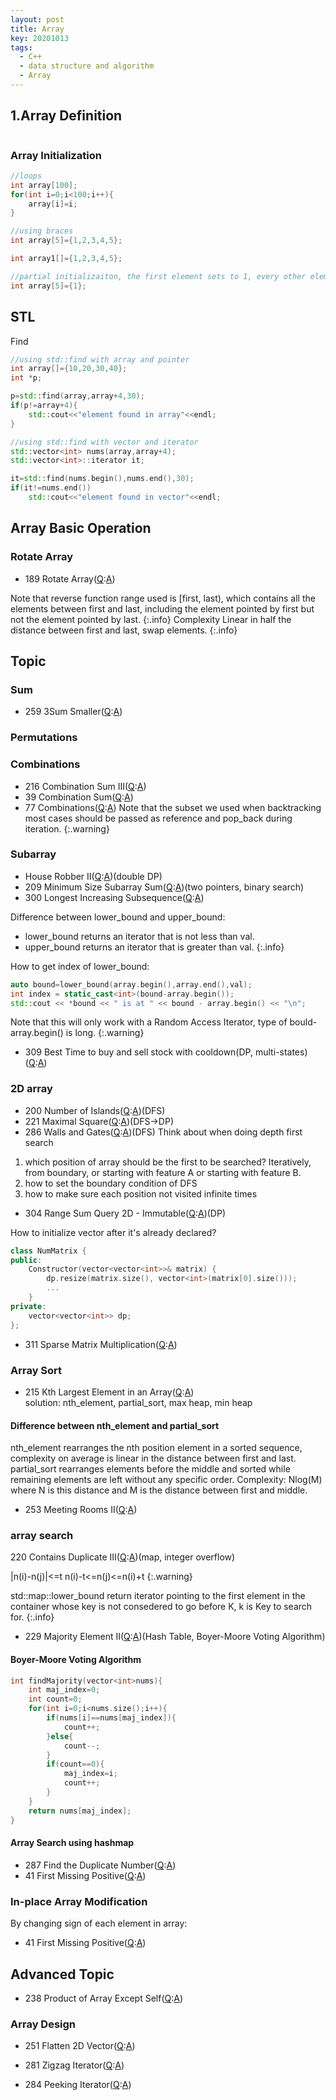 ```yaml
---
layout: post
title: Array
key: 20201013
tags:
  - C++
  - data structure and algorithm
  - Array
---
```


## 1.Array Definition
```c++

```

### Array Initialization
```c++
//loops
int array[100];
for(int i=0;i<100;i++){
    array[i]=i;
}

//using braces
int array[5]={1,2,3,4,5};

int array1[]={1,2,3,4,5};

//partial initializaiton, the first element sets to 1, every other element sets to 0
int array[5]={1};
```
<!--more-->

## STL
Find
```c++
//using std::find with array and pointer
int array[]={10,20,30,40};
int *p;

p=std::find(array,array+4,30);
if(p!=array+4){
    std::cout<<"element found in array"<<endl;
}

//using std::find with vector and iterator
std::vector<int> nums(array,array+4);
std::vector<int>::iterator it;

it=std::find(nums.begin(),nums.end(),30);
if(it!=nums.end())
    std::cout<<"element found in vector"<<endl;
```

## Array Basic Operation
### Rotate Array
* 189 Rotate Array([Q](https://leetcode.com/problems/rotate-array/):[A](https://github.com/Hadleyhzy/data_structure_and_algorithm/blob/master/array/leetcode_array/189_rotate_array.cpp))

Note that reverse function range used is [first, last), which contains all the elements between first and last, including the element pointed by first but not the element pointed by last. 
{:.info}
Complexity Linear in half the distance between first and last, swap elements.
{:.info}

## Topic
### Sum
* 259 3Sum Smaller([Q](https://leetcode.com/problems/3sum-smaller/):[A]())


### Permutations

### Combinations
* 216 Combination Sum III([Q](https://leetcode.com/problems/combination-sum-iii/):[A]())
* 39 Combination Sum([Q](https://leetcode.com/problems/combination-sum/):[A]())
* 77 Combinations([Q](https://leetcode.com/problems/combinations/):[A]())
Note that the subset we used when backtracking most cases should be passed as reference and pop_back during iteration.
{:.warning}

### Subarray
* House Robber II([Q](https://leetcode.com/problems/house-robber-ii/):[A]())(double DP)
* 209 Minimum Size Subarray Sum([Q]():[A]())(two pointers, binary search)
* 300 Longest Increasing Subsequence([Q](https://leetcode.com/problems/longest-increasing-subsequence/):[A]())

Difference between lower_bound and upper_bound:
* lower_bound returns an iterator that is not less than val.
* upper_bound returns an iterator that is greater than val.
{:.info}

How to get index of lower_bound:
```c++
auto bound=lower_bound(array.begin(),array.end(),val);
int index = static_cast<int>(bound-array.begin());
std::cout << *bound << " is at " << bound - array.begin() << "\n";
```
Note that this will only work with a Random Access Iterator, type of bould-array.begin() is long.
{:.warning}

* 309 Best Time to buy and sell stock with cooldown(DP, multi-states)([Q](https://leetcode.com/problems/best-time-to-buy-and-sell-stock-with-cooldown/):[A]())

### 2D array
* 200 Number of Islands([Q](https://leetcode.com/problems/number-of-islands/):[A]())(DFS)
* 221 Maximal Square([Q](https://leetcode.com/problems/maximal-square/):[A]())(DFS->DP)
* 286 Walls and Gates([Q](https://leetcode.com/problems/walls-and-gates/):[A]())(DFS)
Think about when doing depth first search
1. which position of array should be the first to be searched? Iteratively, from boundary, or starting with feature A or starting with feature B.
2. how to set the boundary condition of DFS
3. how to make sure each position not visited infinite times

* 304 Range Sum Query 2D - Immutable([Q](https://leetcode.com/problems/range-sum-query-2d-immutable/):[A]())(DP)

How to initialize vector after it's already declared?
``` c++
class NumMatrix {
public:
    Constructor(vector<vector<int>>& matrix) {
        dp.resize(matrix.size(), vector<int>(matrix[0].size()));
        ...
    }
private:
    vector<vector<int>> dp;
};
```

* 311 Sparse Matrix Multiplication([Q](https://leetcode.com/problems/sparse-matrix-multiplication/):[A]())



### Array Sort
* 215 Kth Largest Element in an Array([Q](https://leetcode.com/problems/kth-largest-element-in-an-array/):[A]())  
solution: nth_element, partial_sort, max heap, min heap
#### Difference between nth_element and partial_sort
nth_element rearranges the nth position element in a sorted sequence, complexity on average is linear in the distance between first and last.
partial_sort rearranges elements before the middle and sorted while remaining elements are left without any specific order. Complexity: Nlog(M) where N is this distance and M is the distance between first and middle.

* 253 Meeting Rooms II([Q](https://leetcode.com/problems/meeting-rooms-ii/):[A]())

### array search
220 Contains Duplicate III([Q](https://leetcode.com/problems/contains-duplicate-iii/):[A]())(map, integer overflow)

|n(i)-n(j)|<=t
n(i)-t<=n(j)<=n(i)+t
{:.warning}

std::map::lower_bound return iterator pointing to the first element in the container whose key is not consedered to go before K, k is Key to search for.
{:.info}

* 229 Majority Element II([Q](https://leetcode.com/problems/majority-element-ii/):[A]())(Hash Table, Boyer-Moore Voting Algorithm)

#### Boyer-Moore Voting Algorithm
```c++
int findMajority(vector<int>nums){
    int maj_index=0;
    int count=0;
    for(int i=0;i<nums.size();i++){
        if(nums[i]==nums[maj_index]){
            count++;
        }else{
            count--;
        }
        if(count==0){
            maj_index=i;
            count++;
        }
    }
    return nums[maj_index];
}
```

#### Array Search using hashmap
* 287 Find the Duplicate Number([Q](https://leetcode.com/problems/find-the-duplicate-number/):[A]())
* 41 First Missing Positive([Q](https://leetcode.com/problems/first-missing-positive/):[A]())

### In-place Array Modification
By changing sign of each element in array:
* 41 First Missing Positive([Q](https://leetcode.com/problems/first-missing-positive/):[A]())


## Advanced Topic
* 238 Product of Array Except Self([Q](https://leetcode.com/problems/product-of-array-except-self/):[A]())

### Array Design

* 251 Flatten 2D Vector([Q](https://leetcode.com/problems/flatten-2d-vector/):[A]())
* 281 Zigzag Iterator([Q](https://leetcode.com/problems/zigzag-iterator/):[A]())

* 284 Peeking Iterator([Q](https://leetcode.com/problems/peeking-iterator/):[A]())


